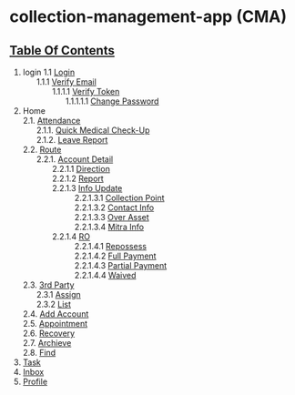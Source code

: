 # collection-management-app (CMA)

## [Table Of Contents](Table-Of-Contents.md)

1. login
    1.1 [Login](Login.md)  
    &nbsp;&nbsp;&nbsp;&nbsp;&nbsp;&nbsp;1.1.1 [Verify Email](Ferivy_Email.md)  
    &nbsp;&nbsp;&nbsp;&nbsp;&nbsp;&nbsp;&nbsp;&nbsp;&nbsp;&nbsp;&nbsp;&nbsp;&nbsp;1.1.1.1 [Verify Token](Ferivy_Token.md)  
    &nbsp;&nbsp;&nbsp;&nbsp;&nbsp;&nbsp;&nbsp;&nbsp;&nbsp;&nbsp;&nbsp;&nbsp;&nbsp;&nbsp;&nbsp;&nbsp;&nbsp;&nbsp;&nbsp;1.1.1.1.1 [Change Password](Change_Password.md)  
2. Home  
    2.1. [Attendance](Attendance.md)  
    &nbsp;&nbsp;&nbsp;&nbsp;&nbsp;&nbsp;2.1.1. [Quick Medical Check-Up](Attendance/Med-Check.md)  
    &nbsp;&nbsp;&nbsp;&nbsp;&nbsp;&nbsp;2.1.2. [Leave Report](Attendance/Leave-Report.md)  
    2.2. [Route](Route.md)  
    &nbsp;&nbsp;&nbsp;&nbsp;&nbsp;&nbsp;2.2.1. [Account Detail](Route/Account-Detail.md)  
    &nbsp;&nbsp;&nbsp;&nbsp;&nbsp;&nbsp;&nbsp;&nbsp;&nbsp;&nbsp;&nbsp;&nbsp;&nbsp;2.2.1.1 [Direction](Route/Direction.md)  
    &nbsp;&nbsp;&nbsp;&nbsp;&nbsp;&nbsp;&nbsp;&nbsp;&nbsp;&nbsp;&nbsp;&nbsp;&nbsp;2.2.1.2 [Report](Route/Report.md)  
    &nbsp;&nbsp;&nbsp;&nbsp;&nbsp;&nbsp;&nbsp;&nbsp;&nbsp;&nbsp;&nbsp;&nbsp;&nbsp;2.2.1.3 [Info Update](Route/Info-Upd.md)  
    &nbsp;&nbsp;&nbsp;&nbsp;&nbsp;&nbsp;&nbsp;&nbsp;&nbsp;&nbsp;&nbsp;&nbsp;&nbsp;&nbsp;&nbsp;&nbsp;&nbsp;&nbsp;&nbsp;&nbsp;&nbsp;&nbsp;
    2.2.1.3.1 [Collection Point](Route/Info-Upd/Collection-Point.md)  
    &nbsp;&nbsp;&nbsp;&nbsp;&nbsp;&nbsp;&nbsp;&nbsp;&nbsp;&nbsp;&nbsp;&nbsp;&nbsp;&nbsp;&nbsp;&nbsp;&nbsp;&nbsp;&nbsp;&nbsp;&nbsp;&nbsp;
    2.2.1.3.2 [Contact Info](Route/Info-Upd/Contact-Info.md)  
    &nbsp;&nbsp;&nbsp;&nbsp;&nbsp;&nbsp;&nbsp;&nbsp;&nbsp;&nbsp;&nbsp;&nbsp;&nbsp;&nbsp;&nbsp;&nbsp;&nbsp;&nbsp;&nbsp;&nbsp;&nbsp;&nbsp;
    2.2.1.3.3 [Over Asset](Route/Info-Upd/Over-Asset.md)  
    &nbsp;&nbsp;&nbsp;&nbsp;&nbsp;&nbsp;&nbsp;&nbsp;&nbsp;&nbsp;&nbsp;&nbsp;&nbsp;&nbsp;&nbsp;&nbsp;&nbsp;&nbsp;&nbsp;&nbsp;&nbsp;&nbsp;
    2.2.1.3.4 [Mitra Info](Route/Info-Upd/Mitra-Info.md)  
    &nbsp;&nbsp;&nbsp;&nbsp;&nbsp;&nbsp;&nbsp;&nbsp;&nbsp;&nbsp;&nbsp;&nbsp;&nbsp;2.2.1.4 [RO](Route/Recovery-Option.md)  
    &nbsp;&nbsp;&nbsp;&nbsp;&nbsp;&nbsp;&nbsp;&nbsp;&nbsp;&nbsp;&nbsp;&nbsp;&nbsp;&nbsp;&nbsp;&nbsp;&nbsp;&nbsp;&nbsp;&nbsp;&nbsp;&nbsp;
    2.2.1.4.1 [Repossess](Route/Recovery-Option/Repossess.md)  
    &nbsp;&nbsp;&nbsp;&nbsp;&nbsp;&nbsp;&nbsp;&nbsp;&nbsp;&nbsp;&nbsp;&nbsp;&nbsp;&nbsp;&nbsp;&nbsp;&nbsp;&nbsp;&nbsp;&nbsp;&nbsp;&nbsp;
    2.2.1.4.2 [Full Payment](Route/Recovery-Option/Full-Payment.md)  
    &nbsp;&nbsp;&nbsp;&nbsp;&nbsp;&nbsp;&nbsp;&nbsp;&nbsp;&nbsp;&nbsp;&nbsp;&nbsp;&nbsp;&nbsp;&nbsp;&nbsp;&nbsp;&nbsp;&nbsp;&nbsp;&nbsp;
    2.2.1.4.3 [Partial Payment](Route/Recovery-Option/Partial-Payment.md)  
    &nbsp;&nbsp;&nbsp;&nbsp;&nbsp;&nbsp;&nbsp;&nbsp;&nbsp;&nbsp;&nbsp;&nbsp;&nbsp;&nbsp;&nbsp;&nbsp;&nbsp;&nbsp;&nbsp;&nbsp;&nbsp;&nbsp;
    2.2.1.4.4 [Waived](Route/Recovery-Option/Waived.md)  
    2.3. [3rd Party](3rd-Party.md)  
    &nbsp;&nbsp;&nbsp;&nbsp;&nbsp;&nbsp;2.3.1 [Assign](3rd-Party.md)  
    &nbsp;&nbsp;&nbsp;&nbsp;&nbsp;&nbsp;2.3.2 [List](3rd-Party.md)  
    2.4. [Add Account](Add.md)  
    2.5. [Appointment](Appointment.md)  
    2.6. [Recovery](Recovery.md)  
    2.7. [Archieve](Archieve.md)  
    2.8. [Find](Find.md)  
3. [Task](Task.md)  
4. [Inbox](Inbox.md)  
5. [Profile](Profile.md)  
